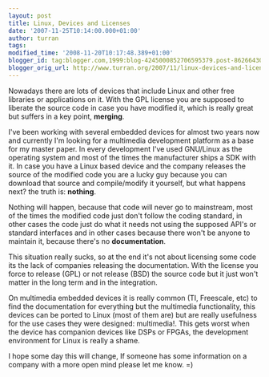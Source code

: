 ```yaml
---
layout: post
title: Linux, Devices and Licenses
date: '2007-11-25T10:14:00.000+01:00'
author: turran
tags: 
modified_time: '2008-11-20T10:17:48.389+01:00'
blogger_id: tag:blogger.com,1999:blog-4245000852706595379.post-8626643032233609237
blogger_orig_url: http://www.turran.org/2007/11/linux-devices-and-licenses.html
---
```


Nowadays there are lots of devices that include Linux and other free libraries or applications on it. With the GPL license you are supposed to liberate the source code in case you have modified it, which is really great but suffers in a key point, **merging**.

I've been working with several embedded devices for almost two years now and currently I'm looking for a multimedia development platform as a base for my master paper. In every development I've used GNU/Linux as the operating system and most of the times the manufacturer ships a SDK with it. In case you have a Linux based device and the company releases the source of the modified code you are a lucky guy because you can download that source and compile/modify it yourself, but what happens next? the truth is: **nothing**.

Nothing will happen, because that code will never go to mainstream, most of the times the modified code just don't follow the coding standard, in other cases the code just do what it needs not using the supposed API's or standard interfaces and in other cases because there won't be anyone to maintain it, because there's no **documentation**.

This situation really sucks, so at the end it's not about licensing some code its the lack of companies releasing the documentation. With the license you force to release (GPL) or not release (BSD) the source code but it just won't matter in the long term and in the integration.

On multimedia embedded devices it is really common (TI, Freescale, etc) to find the documentation for everything but the multimedia functionality, this devices can be ported to Linux (most of them are) but are really usefulness for the use cases they were designed: multimedia!. This gets worst when the device has companion devices like DSPs or FPGAs, the development environment for Linux is really a shame.

I hope some day this will change, If someone has some information on a company with a more open mind please let me know. =)
